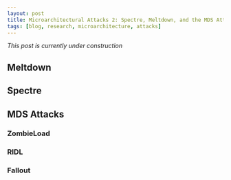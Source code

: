 ```yaml
---
layout: post
title: Microarchitectural Attacks 2: Spectre, Meltdown, and the MDS Attacks
tags: [blog, research, microarchitecture, attacks]
---
```


*This post is currently under construction*

## Meltdown

## Spectre

## MDS Attacks

### ZombieLoad

### RIDL

### Fallout

